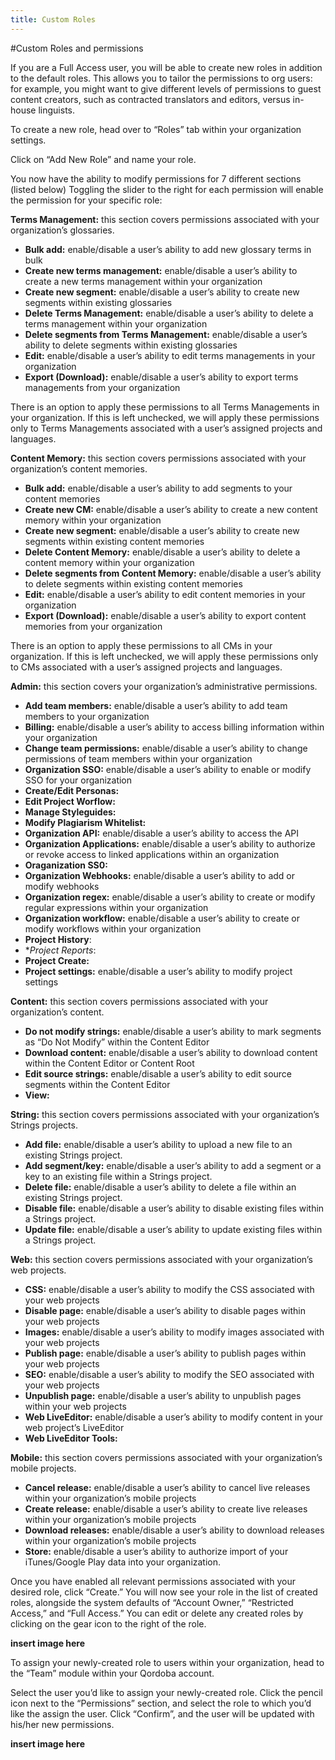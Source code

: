 ```yaml
---
title: Custom Roles
---
```


#Custom Roles and permissions

If you are a Full Access user, you will be able to create new roles in addition to the default roles. This allows you to tailor the permissions to org users: for example, you might want to give different levels of permissions to guest content creators, such as contracted translators and editors, versus in-house linguists.

To create a new role, head over to “Roles” tab within your organization settings.

Click on “Add New Role” and name your role.

You now have the ability to modify permissions for 7 different sections (listed below) Toggling the slider to the right for each permission will enable the permission for your specific role:

**Terms Management:** this section covers permissions associated with your organization’s glossaries.

  - **Bulk add:** enable/disable a user’s ability to add new glossary terms in bulk
  - **Create new terms management:** enable/disable a user’s ability to create a new terms management within your organization
  - **Create new segment:** enable/disable a user’s ability to create new segments within existing glossaries
  - **Delete Terms Management:** enable/disable a user’s ability to delete a terms management within your organization
  - **Delete segments from Terms Management:** enable/disable a user’s ability to delete segments within existing glossaries
  - **Edit:** enable/disable a user’s ability to edit terms managements in your organization
  - **Export (Download):** enable/disable a user’s ability to export terms managements from your organization
  
There is an option to apply these permissions to all Terms Managements in your organization. If this is left unchecked, we will apply these permissions only to Terms Managements associated with a user’s assigned projects and languages.

**Content Memory:** this section covers permissions associated with your organization’s content memories.

  - **Bulk add:** enable/disable a user’s ability to add segments to your content memories
  - **Create new CM:** enable/disable a user’s ability to create a new content memory within your organization
  - **Create new segment:** enable/disable a user’s ability to create new segments within existing content memories
  - **Delete Content Memory:** enable/disable a user’s ability to delete a content memory within your organization
  - **Delete segments from Content Memory:** enable/disable a user’s ability to delete segments within existing content memories
  - **Edit:** enable/disable a user’s ability to edit content memories in your organization
  - **Export (Download):** enable/disable a user’s ability to export content memories from your organization

There is an option to apply these permissions to all CMs in your organization. If this is left unchecked, we will apply these permissions only to CMs associated with a user’s assigned projects and languages. 

**Admin:** this section covers your organization’s administrative permissions.

  - **Add team members:** enable/disable a user’s ability to add team members to your organization
  - **Billing:** enable/disable a user’s ability to access billing information within your organization
  - **Change team permissions:** enable/disable a user’s ability to change permissions of team members within your organization
  - **Organization SSO:** enable/disable a user’s ability to enable or modify SSO for your organization
  - **Create/Edit Personas:**
  - **Edit Project Worflow:**
  - **Manage Styleguides:**
  - **Modify Plagiarism Whitelist:**
  - **Organization API:** enable/disable a user’s ability to access the API
  - **Organization Applications:** enable/disable a user’s ability to authorize or revoke access to linked applications within an organization
  - **Oraganization SS0:**
  - **Organization Webhooks:** enable/disable a user’s ability to add or modify webhooks
  - **Organization regex:** enable/disable a user’s ability to create or modify regular expressions within your organization
  - **Organization workflow:** enable/disable a user’s ability to create or modify workflows within your organization
  - **Project History**:
  - **Project Reports*: 
  - **Project Create:**
  - **Project settings:** enable/disable a user’s ability to modify project settings
  
**Content:** this section covers permissions associated with your organization’s content.

  - **Do not modify strings:** enable/disable a user’s ability to mark segments as “Do Not Modify” within the Content Editor
  - **Download content:** enable/disable a user’s ability to download content within the Content Editor or Content Root
  - **Edit source strings:** enable/disable a user’s ability to edit source segments within the Content Editor
  - **View:**

**String:** this section covers permissions associated with your organization’s Strings projects.

  - **Add file:** enable/disable a user’s ability to upload a new file to an existing Strings project.
  - **Add segment/key:** enable/disable a user’s ability to add a segment or a key to an existing file within a Strings project.
  - **Delete file:** enable/disable a user’s ability to delete a file within an existing Strings project.
  - **Disable file:** enable/disable a user’s ability to disable existing files within a Strings project.
  - **Update file:** enable/disable a user’s ability to update existing files within a Strings project.

**Web:** this section covers permissions associated with your organization’s web projects.

  - **CSS:** enable/disable a user’s ability to modify the CSS associated with your web projects
  - **Disable page:** enable/disable a user’s ability to disable pages within your web projects
  - **Images:** enable/disable a user’s ability to modify images associated with your web projects
  - **Publish page:** enable/disable a user’s ability to publish pages within your web projects
  - **SEO:** enable/disable a user’s ability to modify the SEO associated with your web projects
  - **Unpublish page:** enable/disable a user’s ability to unpublish pages within your web projects
  - **Web LiveEditor:** enable/disable a user’s ability to modify content in your web project’s LiveEditor
  - **Web LiveEditor Tools:** 

**Mobile:** this section covers permissions associated with your organization’s mobile projects.

  - **Cancel release:** enable/disable a user’s ability to cancel live releases within your organization’s mobile projects
  - **Create release:** enable/disable a user’s ability to create live releases within your organization’s mobile projects
  - **Download releases:** enable/disable a user’s ability to download releases within your organization’s mobile projects
  - **Store:** enable/disable a user’s ability to authorize import of your iTunes/Google Play data into your organization.

Once you have enabled all relevant permissions associated with your desired role, click “Create.” You will now see your role in the list of created roles, alongside the system defaults of “Account Owner,” “Restricted Access,” and “Full Access.” You can edit or delete any created roles by clicking on the gear icon to the right of the role.

**insert image here**

To assign your newly-created role to users within your organization, head to the “Team” module within your Qordoba account.

Select the user you’d like to assign your newly-created role. Click the pencil icon next to the “Permissions” section, and select the role to which you’d like the assign the user. Click “Confirm”, and the user will be updated with his/her new permissions.

**insert image here**
